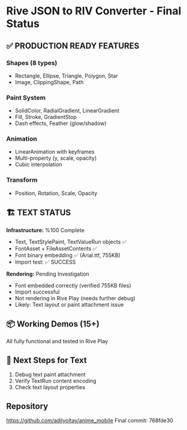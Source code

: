 # Rive JSON to RIV Converter - Final Status

## ✅ PRODUCTION READY FEATURES

### Shapes (8 types)
- Rectangle, Ellipse, Triangle, Polygon, Star
- Image, ClippingShape, Path

### Paint System
- SolidColor, RadialGradient, LinearGradient
- Fill, Stroke, GradientStop
- Dash effects, Feather (glow/shadow)

### Animation
- LinearAnimation with keyframes
- Multi-property (y, scale, opacity)
- Cubic interpolation

### Transform
- Position, Rotation, Scale, Opacity

## 🏗️ TEXT STATUS

**Infrastructure:** %100 Complete
- Text, TextStylePaint, TextValueRun objects ✅
- FontAsset + FileAssetContents ✅
- Font binary embedding ✅ (Arial.ttf, 755KB)
- Import test: ✅ SUCCESS

**Rendering:** Pending Investigation
- Font embedded correctly (verified 755KB files)
- Import successful
- Not rendering in Rive Play (needs further debug)
- Likely: Text layout or paint attachment issue

## 📦 Working Demos (15+)
All fully functional and tested in Rive Play

## 🎯 Next Steps for Text
1. Debug text paint attachment
2. Verify TextRun content encoding  
3. Check text layout properties

## Repository
https://github.com/adilyoltay/anime_mobile
Final commit: 768fde30

